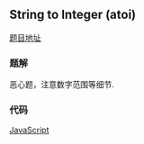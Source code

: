 ## String to Integer (atoi)

[题目地址](https://leetcode.com/problems/string-to-integer-atoi/)

### 题解

恶心题，注意数字范围等细节.

### 代码

[JavaScript](./sol.js)
